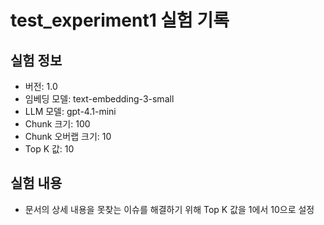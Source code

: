 # test_experiment1 실험 기록
## 실험 정보
- 버전: 1.0
- 임베딩 모델: text-embedding-3-small
- LLM 모델: gpt-4.1-mini
- Chunk 크기: 100
- Chunk 오버랩 크기: 10
- Top K 값: 10

## 실험 내용
- 문서의 상세 내용을 못찾는 이슈를 해결하기 위해 Top K 값을 1에서 10으로 설정